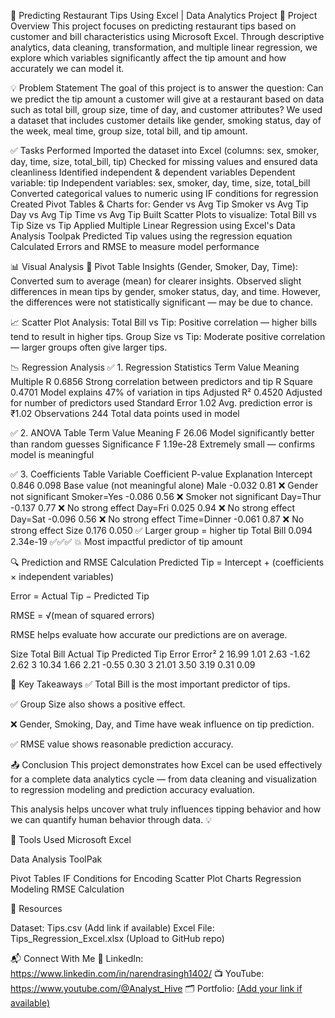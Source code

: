 🧾 Predicting Restaurant Tips Using Excel | Data Analytics Project
📌 Project Overview
This project focuses on predicting restaurant tips based on customer and bill characteristics using Microsoft Excel. Through descriptive analytics, data cleaning, transformation, and multiple linear regression, we explore which variables significantly affect the tip amount and how accurately we can model it.



💡 Problem Statement
The goal of this project is to answer the question:
Can we predict the tip amount a customer will give at a restaurant based on data such as total bill, group size, time of day, and customer attributes?
We used a dataset that includes customer details like gender, smoking status, day of the week, meal time, group size, total bill, and tip amount.



✅ Tasks Performed
Imported the dataset into Excel (columns: sex, smoker, day, time, size, total_bill, tip)
Checked for missing values and ensured data cleanliness
Identified independent & dependent variables
Dependent variable: tip
Independent variables: sex, smoker, day, time, size, total_bill
Converted categorical values to numeric using IF conditions for regression
Created Pivot Tables & Charts for:
Gender vs Avg Tip
Smoker vs Avg Tip
Day vs Avg Tip
Time vs Avg Tip
Built Scatter Plots to visualize:
Total Bill vs Tip
Size vs Tip
Applied Multiple Linear Regression using Excel's Data Analysis Toolpak
Predicted Tip values using the regression equation
Calculated Errors and RMSE to measure model performance



📊 Visual Analysis
📌 Pivot Table Insights (Gender, Smoker, Day, Time):
Converted sum to average (mean) for clearer insights.
Observed slight differences in mean tips by gender, smoker status, day, and time.
However, the differences were not statistically significant — may be due to chance.

📈 Scatter Plot Analysis:
Total Bill vs Tip: Positive correlation — higher bills tend to result in higher tips.
Group Size vs Tip: Moderate positive correlation — larger groups often give larger tips.

📉 Regression Analysis
✅ 1. Regression Statistics
Term	              Value	      Meaning
Multiple R	        0.6856	    Strong correlation between predictors and tip
R Square	          0.4701	    Model explains 47% of variation in tips
Adjusted R²	        0.4520	    Adjusted for number of predictors used
Standard Error	    1.02	      Avg. prediction error is ₹1.02
Observations	      244	        Total data points used in model

✅ 2. ANOVA Table
Term	             Value	      Meaning
F	                 26.06	      Model significantly better than random guesses
Significance F	   1.19e-28	    Extremely small — confirms model is meaningful

✅ 3. Coefficients Table
Variable	          Coefficient	  P-value	      Explanation
Intercept	0.846	0.098	Base value (not meaningful alone)
Male	-0.032	0.81 ❌	Gender not significant
Smoker=Yes	-0.086	0.56 ❌	Smoker not significant
Day=Thur	-0.137	0.77 ❌	No strong effect
Day=Fri	0.025	0.94 ❌	No strong effect
Day=Sat	-0.096	0.56 ❌	No strong effect
Time=Dinner	-0.061	0.87 ❌	No strong effect
Size	0.176	0.050 ✅	Larger group = higher tip
Total Bill	0.094	2.34e-19 ✅✅✅	💥 Most impactful predictor of tip amount

🔍 Prediction and RMSE Calculation
Predicted Tip = Intercept + (coefficients × independent variables)

Error = Actual Tip − Predicted Tip

RMSE = √(mean of squared errors)

RMSE helps evaluate how accurate our predictions are on average.

Size	Total Bill	Actual Tip	Predicted Tip	Error	Error²
2	16.99	1.01	2.63	-1.62	2.62
3	10.34	1.66	2.21	-0.55	0.30
3	21.01	3.50	3.19	0.31	0.09

🧠 Key Takeaways
✅ Total Bill is the most important predictor of tips.

✅ Group Size also shows a positive effect.

❌ Gender, Smoking, Day, and Time have weak influence on tip prediction.

✅ RMSE value shows reasonable prediction accuracy.

📤 Conclusion
This project demonstrates how Excel can be used effectively for a complete data analytics cycle — from data cleaning and visualization to regression modeling and prediction accuracy evaluation.

This analysis helps uncover what truly influences tipping behavior and how we can quantify human behavior through data. 💡

🔧 Tools Used
Microsoft Excel

Data Analysis ToolPak

Pivot Tables
IF Conditions for Encoding
Scatter Plot Charts
Regression Modeling
RMSE Calculation

📎 Resources

Dataset: Tips.csv (Add link if available)
Excel File: Tips_Regression_Excel.xlsx (Upload to GitHub repo)



📬 Connect With Me
💼 LinkedIn: https://www.linkedin.com/in/narendrasingh1402/
📺 YouTube: https://www.youtube.com/@Analyst_Hive
🗂️ Portfolio: [(Add your link if available)](https://narendra1402.github.io/)
